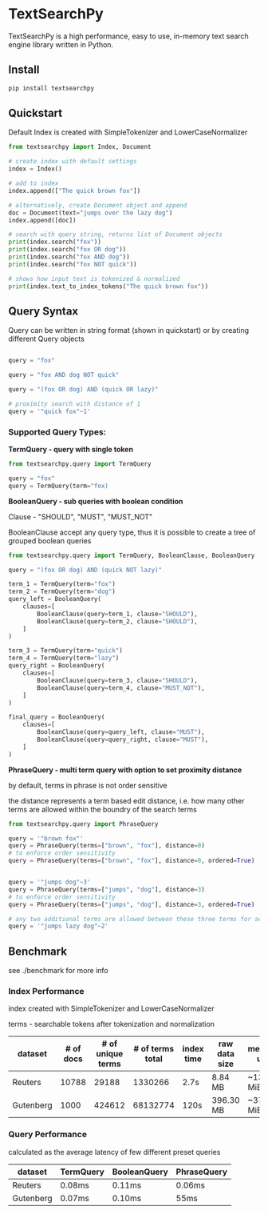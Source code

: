 # TextSearchPy
TextSearchPy is a high performance, easy to use, in-memory text search engine library written in Python.

## Install

```sh
pip install textsearchpy
```

## Quickstart

Default Index is created with SimpleTokenizer and LowerCaseNormalizer

```python
from textsearchpy import Index, Document

# create index with default settings
index = Index()

# add to index
index.append(["The quick brown fox"])

# alternatively, create Document object and append
doc = Document(text="jumps over the lazy dog")
index.append([doc])

# search with query string, returns list of Document objects
print(index.search("fox"))
print(index.search("fox OR dog"))
print(index.search("fox AND dog"))
print(index.search("fox NOT quick"))

# shows how input text is tokenized & normalized
print(index.text_to_index_tokens("The quick brown fox"))
```

## Query Syntax

Query can be written in string format (shown in quickstart) or by creating different Query objects

```python

query = "fox"

query = "fox AND dog NOT quick"

query = "(fox OR dog) AND (quick OR lazy)"

# proximity search with distance of 1
query = '"quick fox"~1'

```

### Supported Query Types:

**TermQuery - query with single token**

```python
from textsearchpy.query import TermQuery

query = "fox"
query = TermQuery(term="fox)
```


**BooleanQuery - sub queries with boolean condition**

Clause - "SHOULD", "MUST", "MUST_NOT"

BooleanClause accept any query type, thus it is possible to create a tree of grouped boolean queries

```python
from textsearchpy.query import TermQuery, BooleanClause, BooleanQuery

query = "(fox OR dog) AND (quick NOT lazy)"

term_1 = TermQuery(term="fox")
term_2 = TermQuery(term="dog")
query_left = BooleanQuery(
    clauses=[
        BooleanClause(query=term_1, clause="SHOULD"),
        BooleanClause(query=term_2, clause="SHOULD"),
    ]
)

term_3 = TermQuery(term="quick")
term_4 = TermQuery(term="lazy")
query_right = BooleanQuery(
    clauses=[
        BooleanClause(query=term_3, clause="SHOULD"),
        BooleanClause(query=term_4, clause="MUST_NOT"),
    ]
)

final_query = BooleanQuery(
    clauses=[
        BooleanClause(query=query_left, clause="MUST"),
        BooleanClause(query=query_right, clause="MUST"),
    ]
)
```


**PhraseQuery - multi term query with option to set proximity distance**

by default, terms in phrase is not order sensitive

the distance represents a term based edit distance, i.e. how many other terms are allowed within the boundry of the search terms

```python
from textsearchpy.query import PhraseQuery

query = '"brown fox"'
query = PhraseQuery(terms=["brown", "fox"], distance=0)
# to enforce order sensitivity
query = PhraseQuery(terms=["brown", "fox"], distance=0, ordered=True)


query = '"jumps dog"~3'
query = PhraseQuery(terms=["jumps", "dog"], distance=3)
# to enforce order sensitivity
query = PhraseQuery(terms=["jumps", "dog"], distance=3, ordered=True)

# any two additional terms are allowed between these three terms for searching
query = '"jumps lazy dog"~2'
```

## Benchmark

see ./benchmark for more info

### Index Performance

index created with SimpleTokenizer and LowerCaseNormalizer

terms - searchable tokens after tokenization and normalization

| dataset  | # of docs | # of unique terms | # of terms total | index time | raw data size | memory use |
| -------- | ------- | ------- | ------- | ------- | ------- | ------- |
| Reuters  | 10788   | 29188 | 1330266 | 2.7s | 8.84 MB | ~135 MiB |
| Gutenberg| 1000    | 424612 | 68132774 | 120s | 396.30 MB | ~3700 MiB |


### Query Performance

calculated as the average latency of few different preset queries 

| dataset  | TermQuery | BooleanQuery | PhraseQuery | 
| -------- | ------- | ------- | ------- | 
| Reuters  | 0.08ms   | 0.11ms | 0.06ms | 
| Gutenberg| 0.07ms    | 0.10ms | 55ms | 
